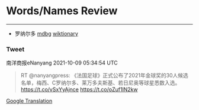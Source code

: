 
# Words/Names Review
___
- 罗纳尔多 [mdbg](https://www.mdbg.net/chinese/dictionary?page=worddict&wdrst=0&wdqb=罗纳尔多) [wiktionary](https://en.wiktionary.org/wiki/罗纳尔多)
### Tweet
南洋商报eNanyang 2021-10-09 05:34:54 UTC
> RT @nanyangpress: 《法国足球》正式公布了2021年金球奖的30人候选名单，梅西、C罗纳尔多、莱万多夫斯基、若日尼奥等球星悉数入选。https://t.co/vSxYyAjnce https://t.co/oZuf1lN2kw

[Google Translation](https://translate.google.com/?hi=en&tab=TT&sl=zh-CN&tl=en&op=translate&text=RT+%40nanyangpress%3A+%E3%80%8A%E6%B3%95%E5%9B%BD%E8%B6%B3%E7%90%83%E3%80%8B%E6%AD%A3%E5%BC%8F%E5%85%AC%E5%B8%83%E4%BA%862021%E5%B9%B4%E9%87%91%E7%90%83%E5%A5%96%E7%9A%8430%E4%BA%BA%E5%80%99%E9%80%89%E5%90%8D%E5%8D%95%EF%BC%8C%E6%A2%85%E8%A5%BF%E3%80%81C%E7%BD%97%E7%BA%B3%E5%B0%94%E5%A4%9A%E3%80%81%E8%8E%B1%E4%B8%87%E5%A4%9A%E5%A4%AB%E6%96%AF%E5%9F%BA%E3%80%81%E8%8B%A5%E6%97%A5%E5%B0%BC%E5%A5%A5%E7%AD%89%E7%90%83%E6%98%9F%E6%82%89%E6%95%B0%E5%85%A5%E9%80%89%E3%80%82https%3A%2F%2Ft.co%2FvSxYyAjnce+https%3A%2F%2Ft.co%2FoZuf1lN2kw)
